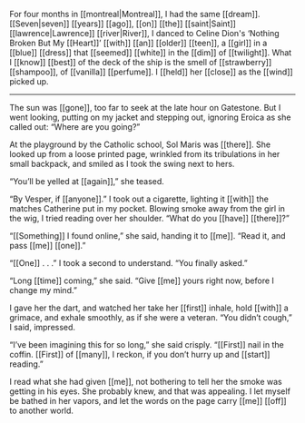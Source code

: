 For four months in [[montreal|Montreal]], I had the same [[dream]]. [[Seven|seven]] [[years]] [[ago]], [[on]] [[the]] [[saint|Saint]] [[lawrence|Lawrence]] [[river|River]], I danced to Celine Dion's ‘Nothing Broken But My [[Heart]]’ [[with]] [[an]] [[older]] [[teen]], a [[girl]] in a [[blue]] [[dress]] that [[seemed]] [[white]] in the [[dim]] of [[twilight]]. What I [[know]] [[best]] of the deck of the ship is the smell of [[strawberry]] [[shampoo]], of [[vanilla]] [[perfume]]. I [[held]] her [[close]] as the [[wind]] picked up.

***

The sun was [[gone]], too far to seek at the late hour on Gatestone. But I went looking, putting on my jacket and stepping out, ignoring Eroica as she called out: “Where are you going?”

At the playground by the Catholic school, Sol Maris was [[there]]. She looked up from a loose printed page, wrinkled from its tribulations in her small backpack, and smiled as I took the swing next to hers.

“You’ll be yelled at [[again]],” she teased.

“By Vesper, if [[anyone]].” I took out a cigarette, lighting it [[with]] the matches Catherine put in my pocket. Blowing smoke away from the girl in the wig, I tried reading over her shoulder. “What do you [[have]] [[there]]?”

“[[Something]] I found online,” she said, handing it to [[me]]. “Read it, and pass [[me]] [[one]].”

“[[One]] . . .” I took a second to understand. “You finally asked.”

“Long [[time]] coming,” she said. “Give [[me]] yours right now, before I change my mind.”

I gave her the dart, and watched her take her [[first]] inhale, hold [[with]] a grimace, and exhale smoothly, as if she were a veteran. “You didn’t cough,” I said, impressed.

“I’ve been imagining this for so long,” she said crisply. “[[First]] nail in the coffin. [[First]] of [[many]], I reckon, if you don’t hurry up and [[start]] reading.”

I read what she had given [[me]], not bothering to tell her the smoke was getting in his eyes. She probably knew, and that was appealing. I let myself be bathed in her vapors, and let the words on the page carry [[me]] [[off]] to another world.

